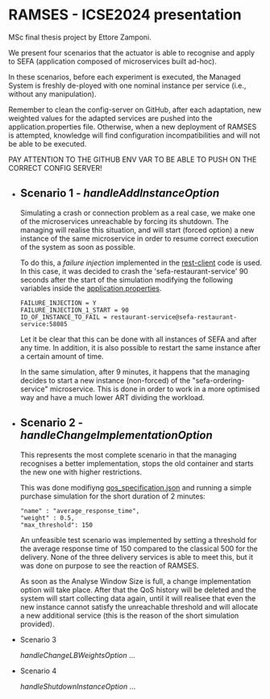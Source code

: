 # RAMSES - ICSE2024 presentation
MSc final thesis project by Ettore Zamponi.

We present four scenarios that the actuator is able to recognise and apply to SEFA (application composed of microservices built ad-hoc).

In these scenarios, before each experiment is executed, the Managed System is freshly de-ployed with one nominal instance per service (i.e., without any manipulation).

Remember to clean the config-server on GitHub, after each adaptation, new weighted values for the adapted services are pushed into the application.properties file. Otherwise, when a new deployment of RAMSES is attempted, knowledge will find configuration incompatibilities and will not be able to be executed.

PAY ATTENTION TO THE GITHUB ENV VAR TO BE ABLE TO PUSH ON THE CORRECT CONFIG SERVER!

* ## Scenario 1 - *handleAddInstanceOption*

  Simulating a crash or connection problem as a real case, we make one of the microservices unreachable by forcing its shutdown.
  The managing will realise this situation, and will start (forced option) a new instance of the same microservice in order to resume correct execution of the system as soon as possible.

  To do this, a *failure injection* implemented in the [rest-client](./managed-system/rest-client/src/main/java/sefa/restclient/domain/FailureInjectionService.java) code is used.
  In this case, it was decided to crash the 'sefa-restaurant-service' 90 seconds after the start of the simulation modifying the following variables inside the [application.properties](./managed-system/rest-client/src/main/resources/application.properties).
  ```
  FAILURE_INJECTION = Y
  FAILURE_INJECTION_1_START = 90
  ID_OF_INSTANCE_TO_FAIL = restaurant-service@sefa-restaurant-service:58085
  ```
  Let it be clear that this can be done with all instances of SEFA and after any time. In addition, it is also possible to restart the same instance after a certain amount of time.

  In the same simulation, after 9 minutes, it happens that the managing decides to start a new instance (non-forced) of the "sefa-ordering-service" microservice. This is done in order to work in a more optimised way and have a much lower ART dividing the workload.

* ## Scenario 2 - *handleChangeImplementationOption*

  This represents the most complete scenario in that the managing recognises a better implementation, stops the old container and starts the new one with higher restrictions.
  
  This was done modifiyng [qos_specification.json](./managing-system/knowledge/architecture_sla/sefa/qos_specification.json) and running a simple purchase simulation for the short duration of 2 minutes:
  
  ```
  "name" : "average_response_time",
  "weight" : 0.5,
  "max_threshold": 150
  ```

  An unfeasible test scenario was implemented by setting a threshold for the average response time of 150 compared to the classical 500 for the delivery.
None of the three delivery services is able to meet this, but it was done on purpose to see the reaction of RAMSES. 

  As soon as the Analyse Window Size is full, a change implementation option will take place. After that the QoS history will be deleted and the system will start collecting data again, until it will realisee that even the new instance cannot satisfy the unreachable threshold and will allocate a new additional service (this is the reason of the short simulation provided).


* Scenario 3
  
  *handleChangeLBWeightsOption*
  ...
* Scenario 4
  
  *handleShutdownInstanceOption*
  ...
  
